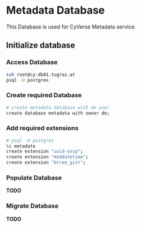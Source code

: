 # Metadata Database

This Database is used for CyVerse Metadata service.

## Initialize database

### Access Database

```bash
ssh root@cy-db01.tugraz.at
psql -U postgres
```

### Create required Database

```bash
# create metadata database with de user
create database metadata with owner de;
```

### Add required extensions

```bash
# psql -U postgres
\c metadata
create extension "uuid-ossp";
create extension "moddatetime";
create extension "btree_gist";
```

### Populate Database

**TODO**

### Migrate Database

**TODO**